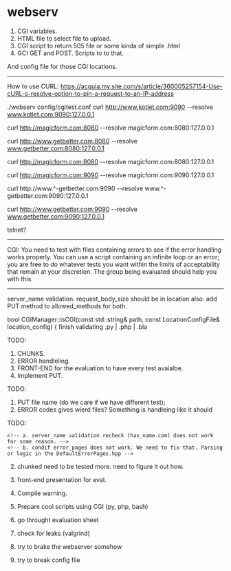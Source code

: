 # webserv


1. CGI variables.
2. HTML file to select file to upload.
3. CGI script to return 505 file or some kinda of simple .html
4. GCI GET and POST. Scripts to to that.

And config file for those CGI locations.


------------------

How to use CURL:
https://acquia.my.site.com/s/article/360005257154-Use-cURL-s-resolve-option-to-pin-a-request-to-an-IP-address

./webserv config/cgitest.conf
curl http://www.kotlet.com:9090 --resolve www.kotlet.com:9090:127.0.0.1

curl http://magicform.com:8080 --resolve magicform.com:8080:127.0.0.1

curl http://www.getbetter.com:8080 --resolve www.getbetter.com:8080:127.0.0.1

curl http://magicform.com:8080 --resolve magicform.com:8080:127.0.0.1

curl http://magicform.com:9090 --resolve magicform.com:9090:127.0.0.1

curl http://www.^-getbetter.com:9090 --resolve www.^-getbetter.com:9090:127.0.0.1

curl http://www.getbetter.com:9090 --resolve www.getbetter.com:9090:127.0.0.1

telnet?


----------------
CGI:
You need to test with files containing errors to see if the error handling works properly. You can use a script containing an infinite loop or an error; you are free to do whatever tests you want within the limits of acceptability that remain at your discretion. The group being evaluated should help you with this.



------------------

server_name validation.
request_body_size should be in location also.
add PUT method to allowed_methods for both.


bool CGIManager::isCGI(const std::string& path, const LocationConfigFile& location_config) {
	finish validating .py | .php | .bla

TODO:
1. CHUNKS.
2. ERROR handleling.
3. FRONT-END for the evaluation to have every test avaialbe.
4. Implement PUT.


TODO:
1. PUT file name (do we care if we have different test);
2. ERROR codes gives wierd files? Something is handleing like it should



TODO:
<!-- 1. change default error pages to have no images and no links. -->
	<!-- a. server_name validation recheck (has_name.com) does not work for some reason. -->
	<!-- b. condif error_pages does not work. We need to fix that. Parsing or logic in the DefaultErrorPages.hpp -->
2. chunked need to be tested more. need to figure it out how.

4. front-end presentation for eval.
5. Compile warning.
6. Prepare cool scripts using CGI (py, php, bash)
8. go throught evaluation sheet
9. check for leaks (valgrind)
10. try to brake the webserver somehow
12. try to break config file
